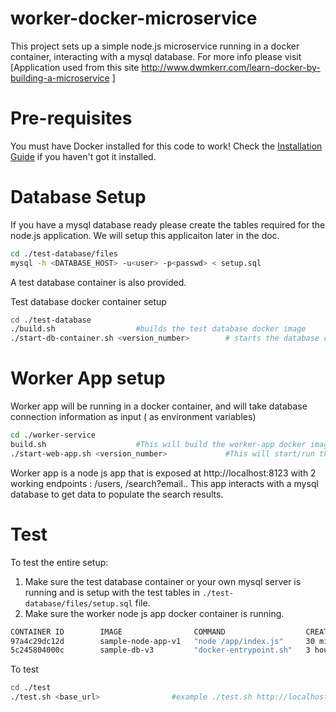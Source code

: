 # worker-docker-microservice

This project sets up a simple node.js microservice running in a docker container, interacting with a mysql database.
For more info please visit [Application used from this site http://www.dwmkerr.com/learn-docker-by-building-a-microservice ]

# Pre-requisites

You must have Docker installed for this code to work! Check the [Installation Guide](https://docs.docker.com/engine/installation/) if you haven't got it installed.

# Database Setup 
If you have a mysql database ready please create the tables required for the node.js application. We will setup this applicaiton later in the doc.


```bash
cd ./test-database/files
mysql -h <DATABASE_HOST> -u<user> -p<passwd> < setup.sql
```
A test database container is also provided. 

Test database docker container setup

```bash
cd ./test-database
./build.sh					#builds the test database docker image 
./start-db-container.sh <version_number>        # starts the database container	
```
# Worker App setup
Worker app will be running in a docker container, and will take database connection information as input ( as environment variables)

```bash
cd ./worker-service
build.sh 					#This will build the worker-app docker image
./start-web-app.sh <version_number>             #This will start/run the worker-app docker image in a container
```
Worker app is a node js app that is exposed at http://localhost:8123 with 2 working endpoints : /users, /search?email..
This app interacts with a mysql database to get data to populate the search results.

# Test
To test the entire setup:
1. Make sure the test database container or your own mysql server is running and is setup with the test tables in ```./test-database/files/setup.sql``` file.
2. Make sure the worker node js app docker container is running.
```bash
CONTAINER ID        IMAGE                COMMAND                  CREATED             STATUS              PORTS                    NAMES
97a4c29dc12d        sample-node-app-v1   "node /app/index.js"     30 minutes ago      Up 30 minutes       0.0.0.0:8123->8123/tcp   worker-app
5c245804000c        sample-db-v3         "docker-entrypoint.sh"   3 hours ago         Up 3 hours          0.0.0.0:3306->3306/tcp   db
```
To test
```bash
cd ./test
./test.sh <base_url>  				#example ./test.sh http://localhost
```
